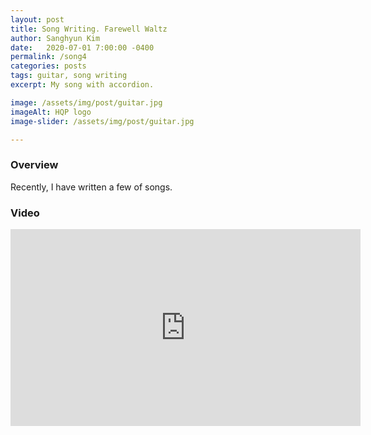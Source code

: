 ```yaml
---
layout: post
title: Song Writing. Farewell Waltz
author: Sanghyun Kim
date:   2020-07-01 7:00:00 -0400
permalink: /song4
categories: posts
tags: guitar, song writing
excerpt: My song with accordion.

image: /assets/img/post/guitar.jpg
imageAlt: HQP logo
image-slider: /assets/img/post/guitar.jpg

---
```

### Overview
Recently, I have written a few of songs.

### Video
<div class="row projects-display">
					<div class="video-container">
						<iframe width="560" height="315" src="https://www.youtube.com/embed/uoTB7u9WriA
" frameborder="0" allowfullscreen></iframe>
					</div>
</div>
